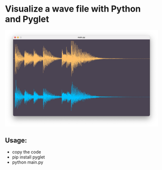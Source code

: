 # Visualize a wave file with Python and Pyglet

![wave](https://github.com/pythonforeveryonetraining/visualize-wave-file-with-python/blob/main/preview.png)

## Usage:

- copy the code
- pip install pyglet
- python main.py
